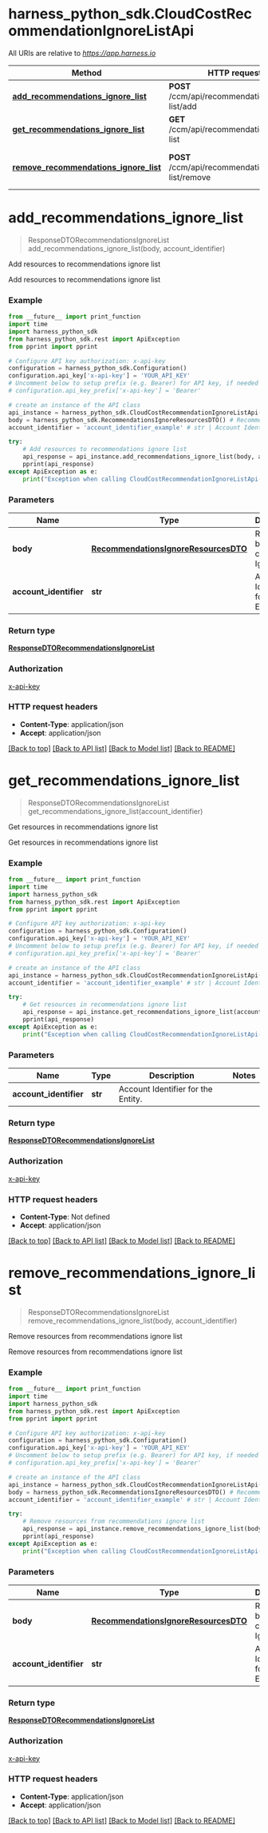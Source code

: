 # harness_python_sdk.CloudCostRecommendationIgnoreListApi

All URIs are relative to *https://app.harness.io*

Method | HTTP request | Description
------------- | ------------- | -------------
[**add_recommendations_ignore_list**](CloudCostRecommendationIgnoreListApi.md#add_recommendations_ignore_list) | **POST** /ccm/api/recommendation/ignore-list/add | Add resources to recommendations ignore list
[**get_recommendations_ignore_list**](CloudCostRecommendationIgnoreListApi.md#get_recommendations_ignore_list) | **GET** /ccm/api/recommendation/ignore-list | Get resources in recommendations ignore list
[**remove_recommendations_ignore_list**](CloudCostRecommendationIgnoreListApi.md#remove_recommendations_ignore_list) | **POST** /ccm/api/recommendation/ignore-list/remove | Remove resources from recommendations ignore list

# **add_recommendations_ignore_list**
> ResponseDTORecommendationsIgnoreList add_recommendations_ignore_list(body, account_identifier)

Add resources to recommendations ignore list

Add resources to recommendations ignore list

### Example
```python
from __future__ import print_function
import time
import harness_python_sdk
from harness_python_sdk.rest import ApiException
from pprint import pprint

# Configure API key authorization: x-api-key
configuration = harness_python_sdk.Configuration()
configuration.api_key['x-api-key'] = 'YOUR_API_KEY'
# Uncomment below to setup prefix (e.g. Bearer) for API key, if needed
# configuration.api_key_prefix['x-api-key'] = 'Bearer'

# create an instance of the API class
api_instance = harness_python_sdk.CloudCostRecommendationIgnoreListApi(harness_python_sdk.ApiClient(configuration))
body = harness_python_sdk.RecommendationsIgnoreResourcesDTO() # RecommendationsIgnoreResourcesDTO | Request body containing IgnoreList
account_identifier = 'account_identifier_example' # str | Account Identifier for the Entity.

try:
    # Add resources to recommendations ignore list
    api_response = api_instance.add_recommendations_ignore_list(body, account_identifier)
    pprint(api_response)
except ApiException as e:
    print("Exception when calling CloudCostRecommendationIgnoreListApi->add_recommendations_ignore_list: %s\n" % e)
```

### Parameters

Name | Type | Description  | Notes
------------- | ------------- | ------------- | -------------
 **body** | [**RecommendationsIgnoreResourcesDTO**](RecommendationsIgnoreResourcesDTO.md)| Request body containing IgnoreList | 
 **account_identifier** | **str**| Account Identifier for the Entity. | 

### Return type

[**ResponseDTORecommendationsIgnoreList**](ResponseDTORecommendationsIgnoreList.md)

### Authorization

[x-api-key](../README.md#x-api-key)

### HTTP request headers

 - **Content-Type**: application/json
 - **Accept**: application/json

[[Back to top]](#) [[Back to API list]](../README.md#documentation-for-api-endpoints) [[Back to Model list]](../README.md#documentation-for-models) [[Back to README]](../README.md)

# **get_recommendations_ignore_list**
> ResponseDTORecommendationsIgnoreList get_recommendations_ignore_list(account_identifier)

Get resources in recommendations ignore list

Get resources in recommendations ignore list

### Example
```python
from __future__ import print_function
import time
import harness_python_sdk
from harness_python_sdk.rest import ApiException
from pprint import pprint

# Configure API key authorization: x-api-key
configuration = harness_python_sdk.Configuration()
configuration.api_key['x-api-key'] = 'YOUR_API_KEY'
# Uncomment below to setup prefix (e.g. Bearer) for API key, if needed
# configuration.api_key_prefix['x-api-key'] = 'Bearer'

# create an instance of the API class
api_instance = harness_python_sdk.CloudCostRecommendationIgnoreListApi(harness_python_sdk.ApiClient(configuration))
account_identifier = 'account_identifier_example' # str | Account Identifier for the Entity.

try:
    # Get resources in recommendations ignore list
    api_response = api_instance.get_recommendations_ignore_list(account_identifier)
    pprint(api_response)
except ApiException as e:
    print("Exception when calling CloudCostRecommendationIgnoreListApi->get_recommendations_ignore_list: %s\n" % e)
```

### Parameters

Name | Type | Description  | Notes
------------- | ------------- | ------------- | -------------
 **account_identifier** | **str**| Account Identifier for the Entity. | 

### Return type

[**ResponseDTORecommendationsIgnoreList**](ResponseDTORecommendationsIgnoreList.md)

### Authorization

[x-api-key](../README.md#x-api-key)

### HTTP request headers

 - **Content-Type**: Not defined
 - **Accept**: application/json

[[Back to top]](#) [[Back to API list]](../README.md#documentation-for-api-endpoints) [[Back to Model list]](../README.md#documentation-for-models) [[Back to README]](../README.md)

# **remove_recommendations_ignore_list**
> ResponseDTORecommendationsIgnoreList remove_recommendations_ignore_list(body, account_identifier)

Remove resources from recommendations ignore list

Remove resources from recommendations ignore list

### Example
```python
from __future__ import print_function
import time
import harness_python_sdk
from harness_python_sdk.rest import ApiException
from pprint import pprint

# Configure API key authorization: x-api-key
configuration = harness_python_sdk.Configuration()
configuration.api_key['x-api-key'] = 'YOUR_API_KEY'
# Uncomment below to setup prefix (e.g. Bearer) for API key, if needed
# configuration.api_key_prefix['x-api-key'] = 'Bearer'

# create an instance of the API class
api_instance = harness_python_sdk.CloudCostRecommendationIgnoreListApi(harness_python_sdk.ApiClient(configuration))
body = harness_python_sdk.RecommendationsIgnoreResourcesDTO() # RecommendationsIgnoreResourcesDTO | Request body containing IgnoreList
account_identifier = 'account_identifier_example' # str | Account Identifier for the Entity.

try:
    # Remove resources from recommendations ignore list
    api_response = api_instance.remove_recommendations_ignore_list(body, account_identifier)
    pprint(api_response)
except ApiException as e:
    print("Exception when calling CloudCostRecommendationIgnoreListApi->remove_recommendations_ignore_list: %s\n" % e)
```

### Parameters

Name | Type | Description  | Notes
------------- | ------------- | ------------- | -------------
 **body** | [**RecommendationsIgnoreResourcesDTO**](RecommendationsIgnoreResourcesDTO.md)| Request body containing IgnoreList | 
 **account_identifier** | **str**| Account Identifier for the Entity. | 

### Return type

[**ResponseDTORecommendationsIgnoreList**](ResponseDTORecommendationsIgnoreList.md)

### Authorization

[x-api-key](../README.md#x-api-key)

### HTTP request headers

 - **Content-Type**: application/json
 - **Accept**: application/json

[[Back to top]](#) [[Back to API list]](../README.md#documentation-for-api-endpoints) [[Back to Model list]](../README.md#documentation-for-models) [[Back to README]](../README.md)

